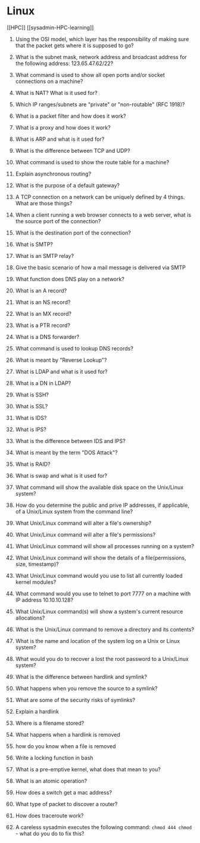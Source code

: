 # Linux
[[HPC]]
[[sysadmin-HPC-learning]]


1.	Using the OSI model, which layer has the responsibility of making sure that the packet gets where it is supposed to go?

2.	What is the subnet mask, network address and broadcast address for the following address: 123.65.47.62/22?

3.	What command is used to show all open ports and/or socket connections on a machine?

4.	What is NAT? What is it used for?

5.	Which IP ranges/subnets are "private" or "non-routable" (RFC 1918)?

6.	What is a packet filter and how does it work?

7.	What is a proxy and how does it work?

8.	What is ARP and what is it used for?

9.	What is the difference between TCP and UDP?

10.	What command is used to show the route table for a machine?

11. Explain asynchronous routing?

12.	What is the purpose of a default gateway?

13.	A TCP connection on a network can be uniquely defined by 4 things.  What are those things?

14.	When a client running a web browser connects to a web server, what is the source port of the connection?

15.	What is the destination port of the connection?

16.	What is SMTP?

16.	What is an SMTP relay?

16.	Give the basic scenario of how a mail message is delivered via SMTP

17.	What function does DNS play on a network?

17.	What is an A record?

17.	What is an NS record?

17.	What is an MX record?

17.	What is a PTR record?

17.	What is a DNS forwarder?

17.	What command is used to lookup DNS records?

17.	What is meant by "Reverse Lookup"?

18.	What is LDAP and what is it used for?

19.	What is a DN in LDAP?

20.	What is SSH?

21.	What is SSL?

22.	What is IDS?

23.	What is IPS?

24.	What is the difference between IDS and IPS?

25.	What is meant by the term "DOS Attack"?

26.	What is RAID?

27.	What is swap and what is it used for? 

28.	What command will show the available disk space on the Unix/Linux system?

29.	How do you determine the public and prive IP addresses, if applicable, of a Unix/Linux system from the command line?

30.	What Unix/Linux command will alter a file's ownership?

31.	What Unix/Linux command will alter a file's permissions?

32.	What Unix/Linux command will show all processes running on a system?

33.	What Unix/Linux command will show the details of a file(permissions, size, timestamp)?

34.	What Unix/Linux command would you use to list all currently loaded kernel modules?

35.	What command would you use to telnet to port 7777 on a machine with IP address 10.10.10.128?

36.	What Unix/Linux command(s) will show a system's current resource allocations?

37.	What is the Unix/Linux command to remove a directory and its contents?

38.	What is the name and location of the system log on a Unix or Linux system?

39.	What would you do to recover a lost the root password to a Unix/Linux system?

40.	What is the difference between hardlink and symlink?

41.	What happens when you remove the source to a symlink?

42.	What are some of the security risks of symlinks?

43.	Explain a hardlink

44.	Where is a filename stored?

45.	What happens when a hardlink is removed

46.	how do you know when a file is removed

47.	Write a locking function in bash

48.	What is a pre-emptive kernel, what does that mean to you?

49.	What is an atomic operation?

50.	How does a switch get a mac address?

51.	What type of packet to discover a router? 

52.	How does traceroute work?

53.	A careless sysadmin executes the following command: ```chmod 444 chmod``` - what do you do to fix this?

